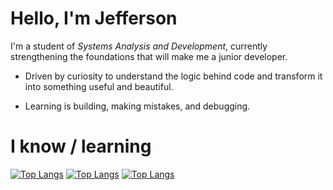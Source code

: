  # Hello, I'm Jefferson 

   I'm a student of *Systems Analysis and Development*, currently strengthening the foundations that will make me a junior developer.<br>

- Driven by curiosity to understand the logic behind code and transform it into something useful and beautiful.<br>
  
- Learning is building, making mistakes, and debugging. <br>

# I know / learning
[![Top Langs](https://github-readme-stats.vercel.app/api/top-langs/?username=jeffersonrodrigues343)](https://github.com/anuraghazra/github-readme-stats)
[![Top Langs](https://github-readme-stats.vercel.app/api/top-langs/?username=jeffersonrodrigues343&theme=dark)](https://github.com/anuraghazra/github-readme-stats)
[![Top Langs](https://github-readme-stats.vercel.app/api/top-langs/?username=jeffersonrodrigues343&layout=compact&theme=dark)](https://github.com/anuraghazra/github-readme-stats)

